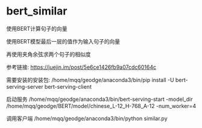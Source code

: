 # bert_similar

使用BERT计算句子的向量

使用BERT模型最后一层的值作为输入句子的向量

再使用夹角余弦求两个句子的相似度

参考链接:
https://juejin.im/post/5e6ce1426fb9a07cdc60164c

需要安装的安装包:
/home/mqq/geodge/anaconda3/bin/pip install -U bert-serving-server bert-serving-client

启动服务
/home/mqq/geodge/anaconda3/bin/bert-serving-start -model_dir /home/mqq/geodge/BERT/model/chinese_L-12_H-768_A-12 -num_worker=4

调用客户端
/home/mqq/geodge/anaconda3/bin/python similar.py
